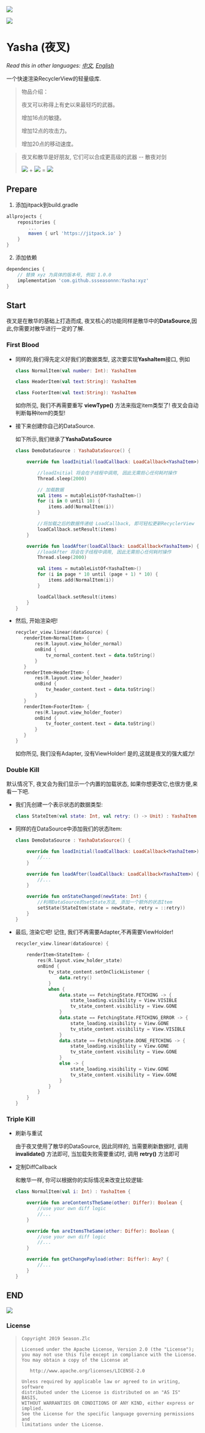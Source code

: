 ![](yasha.png)

[![](https://jitpack.io/v/ssseasonnn/Yasha.svg)](https://jitpack.io/#ssseasonnn/Yasha)

# Yasha (夜叉)

*Read this in other languages: [中文](README.zh.md), [English](README.md)*

一个快速渲染RecyclerView的轻量级库.


> 物品介绍：
>
> 夜叉可以称得上有史以来最轻巧的武器。
>
> 增加16点的敏捷。
>
> 增加12点的攻击力。
>
> 增加20点的移动速度。

> 夜叉和散华是好朋友, 它们可以合成更高级的武器 -- 散夜对剑
>
> ![](yasha.png) + ![](sange.png) = ![](yasha_and_sange.png)

## Prepare

1. 添加jitpack到build.gradle
```gradle
allprojects {
    repositories {
        ...
        maven { url 'https://jitpack.io' }
    }
}
```

2. 添加依赖

```gradle
dependencies {
    // 替换 xyz 为具体的版本号, 例如 1.0.0
	implementation 'com.github.ssseasonnn:Yasha:xyz'
}
```

## Start

夜叉是在散华的基础上打造而成, 夜叉核心的功能同样是散华中的**DataSource**,因此,你需要对散华进行一定的了解.

### First Blood

- 同样的,我们得先定义好我们的数据类型, 这次要实现**YashaItem**接口, 例如

    ```kotlin
    class NormalItem(val number: Int): YashaItem
  
    class HeaderItem(val text:String): YashaItem
  
    class FooterItem(val text:String): YashaItem
    ```  
    
    如你所见, 我们不再需要重写 **viewType()** 方法来指定item类型了! 夜叉会自动判断每种item的类型!
    
- 接下来创建你自己的DataSource.

    如下所示,我们继承了**YashaDataSource**

    ```kotlin
    class DemoDataSource : YashaDataSource() {
    
        override fun loadInitial(loadCallback: LoadCallback<YashaItem>) {
    
            //loadInitial 将会在子线程中调用, 因此无需担心任何耗时操作
            Thread.sleep(2000)
    
            // 加载数据
            val items = mutableListOf<YashaItem>()
            for (i in 0 until 10) {
                items.add(NormalItem(i))
            }
    
            //将加载之后的数据传递给 LoadCallback, 即可轻松更新RecyclerView
            loadCallback.setResult(items)
        }
    
        override fun loadAfter(loadCallback: LoadCallback<YashaItem>) {
            //loadAfter 将会在子线程中调用, 因此无需担心任何耗时操作
            Thread.sleep(2000)
    
            val items = mutableListOf<YashaItem>()
            for (i in page * 10 until (page + 1) * 10) {
                items.add(NormalItem(i))
            }
    
            loadCallback.setResult(items)
        }
    }
    
    ```
    
- 然后, 开始渲染吧!

    ```kotlin
   recycler_view.linear(dataSource) {
       renderItem<NormalItem> {
           res(R.layout.view_holder_normal)
           onBind {
               tv_normal_content.text = data.toString()
           }
       }
       renderItem<HeaderItem> {
           res(R.layout.view_holder_header)
           onBind {
               tv_header_content.text = data.toString()
           }
       }
       renderItem<FooterItem> {
           res(R.layout.view_holder_footer)
           onBind {
               tv_footer_content.text = data.toString()
           }
       }
   }
    ```
    
   如你所见, 我们没有Adapter, 没有ViewHolder! 是的,这就是夜叉的强大威力!

### Double Kill

默认情况下, 夜叉会为我们显示一个内置的加载状态, 如果你想更改它,也很方便,来看一下吧. 

- 我们先创建一个表示状态的数据类型:

    ```kotlin
    class StateItem(val state: Int, val retry: () -> Unit) : YashaItem
    ```
  
- 同样的在DataSource中添加我们的状态Item:

    ```kotlin
    class DemoDataSource : YashaDataSource() {

        override fun loadInitial(loadCallback: LoadCallback<YashaItem>) {
            //...
        }

        override fun loadAfter(loadCallback: LoadCallback<YashaItem>) {
            //...
        }

        override fun onStateChanged(newState: Int) {
            //利用DataSource的setState方法, 添加一个额外的状态Item
            setState(StateItem(state = newState, retry = ::retry))
        }
    }
    ```
    
- 最后, 渲染它吧! 记住, 我们不再需要Adapter,不再需要ViewHolder!

    ```kotlin
    recycler_view.linear(dataSource) {
        
        renderItem<StateItem> {
            res(R.layout.view_holder_state)
            onBind {
                tv_state_content.setOnClickListener {
                    data.retry()
                }
                when {
                    data.state == FetchingState.FETCHING -> {
                        state_loading.visibility = View.VISIBLE
                        tv_state_content.visibility = View.GONE
                    }
                    data.state == FetchingState.FETCHING_ERROR -> {
                        state_loading.visibility = View.GONE
                        tv_state_content.visibility = View.VISIBLE
                    }
                    data.state == FetchingState.DONE_FETCHING -> {
                        state_loading.visibility = View.GONE
                        tv_state_content.visibility = View.GONE
                    }
                    else -> {
                        state_loading.visibility = View.GONE
                        tv_state_content.visibility = View.GONE
                    }
                }
            }
        }
    }
    ```

### Triple Kill

- 刷新与重试

    由于夜叉使用了散华的DataSource, 因此同样的, 当需要刷新数据时, 调用 **invalidate()** 方法即可,
    当加载失败需要重试时, 调用 **retry()** 方法即可

- 定制DiffCallback

    和散华一样, 你可以根据你的实际情况来改变比较逻辑:

    ```kotlin
    class NormalItem(val i: Int) : YashaItem {

        override fun areContentsTheSame(other: Differ): Boolean {
            //use your own diff logic
            //...
        }

        override fun areItemsTheSame(other: Differ): Boolean {
            //use your own diff logic
            //...
        }

        override fun getChangePayload(other: Differ): Any? {
            //...
        }
    }
    ```

## END
    
![](https://github.com/ssseasonnn/Sange/raw/master/multi.gif)
    

### License

> ```
> Copyright 2019 Season.Zlc
>
> Licensed under the Apache License, Version 2.0 (the "License");
> you may not use this file except in compliance with the License.
> You may obtain a copy of the License at
>
>    http://www.apache.org/licenses/LICENSE-2.0
>
> Unless required by applicable law or agreed to in writing, software
> distributed under the License is distributed on an "AS IS" BASIS,
> WITHOUT WARRANTIES OR CONDITIONS OF ANY KIND, either express or implied.
> See the License for the specific language governing permissions and
> limitations under the License.
> ```
